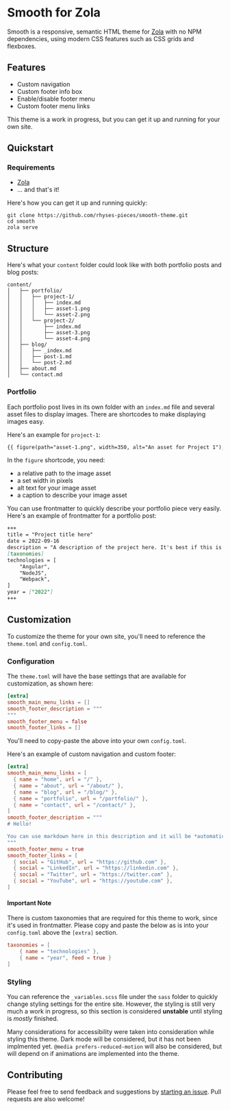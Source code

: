 # Smooth for Zola

Smooth is a responsive, semantic HTML theme for [Zola]((https://www.getzola.org/)) with no NPM dependencies, using modern CSS features such as CSS grids and flexboxes.

## Features
- Custom navigation
- Custom footer info box
- Enable/disable footer menu
- Custom footer menu links

This theme is a work in progress, but you can get it up and running for your own site.

## Quickstart
### Requirements
- [Zola](https://www.getzola.org/)
- ... and that's it!

Here's how you can get it up and running quickly:
```
git clone https://github.com/rhyses-pieces/smooth-theme.git
cd smooth
zola serve
```

## Structure
Here's what your `content` folder could look like with both portfolio posts and blog posts:
```
content/
│   ├── portfolio/
│   │   ├── project-1/
│   │   │   ├── index.md
│   │   │   ├── asset-1.png
│   │   │   └── asset-2.png
│   │   └── project-2/
│   │       ├── index.md
│   │       ├── asset-3.png
│   │       └── asset-4.png
│   ├── blog/
│   │   ├── _index.md
│   │   ├── post-1.md
│   │   └── post-2.md
│   ├── about.md
│   └── contact.md
```

### Portfolio
Each portfolio post lives in its own folder with an `index.md` file and several asset files to display images. There are shortcodes to make displaying images easy.

Here's an example for `project-1`:
```md
{{ figure(path="asset-1.png", width=350, alt="An asset for Project 1"), caption="More info about the asset" }}
```

In the `figure` shortcode, you need:
- a relative path to the image asset
- a set width in pixels
- alt text for your image asset
- a caption to describe your image asset

You can use frontmatter to quickly describe your portfolio piece very easily. Here's an example of frontmatter for a portfolio post:
```md
+++
title = "Project title here"
date = 2022-09-16
description = "A description of the project here. It's best if this is one sentence."
[taxonomies]
technologies = [
    "Angular",
    "NodeJS",
    "Webpack",
]
year = ["2022"]
+++
```

## Customization

To customize the theme for your own site, you'll need to reference the `theme.toml` and `config.toml`.

### Configuration

The `theme.toml` will have the base settings that are available for customization, as shown here:
```TOML
[extra]
smooth_main_menu_links = []
smooth_footer_description = """
"""
smooth_footer_menu = false
smooth_footer_links = []
```

You'll need to copy-paste the above into your own `config.toml`.

Here's an example of custom navigation and custom footer:
```TOML
[extra]
smooth_main_menu_links = [
  { name = "home", url = "/" },
  { name = "about", url = "/about/" },
  { name = "blog", url = "/blog/" },
  { name = "portfolio", url = "/portfolio/" },
  { name = "contact", url = "/contact/" },
]
smooth_footer_description = """
# Hello!

You can use markdown here in this description and it will be *automatically* parsed. How **cool** is that!
"""
smooth_footer_menu = true
smooth_footer_links = [
  { social = "GitHub", url = "https://github.com" },
  { social = "LinkedIn", url = "https://linkedin.com" },
  { social = "Twitter", url = "https://twitter.com" },
  { social = "YouTube", url = "https://youtube.com" },
]
```

#### Important Note

There is custom taxonomies that are required for this theme to work, since it's used in frontmatter. Please copy and paste the below as is into your `config.toml` above the `[extra]` section.
```TOML
taxonomies = [
    { name = "technologies" },
    { name = "year", feed = true }
]
```

### Styling
You can reference the `_variables.scss` file under the `sass` folder to quickly change styling settings for the entire site. However, the styling is still very much a work in progress, so this section is considered **unstable** until styling is *mostly* finished.

Many considerations for accessibility were taken into consideration while styling this theme. Dark mode will be considered, but it has not been implmented yet. `@media prefers-reduced-motion` will also be considered, but will depend on if animations are implemented into the theme.

## Contributing
Please feel free to send feedback and suggestions by [starting an issue](https://github.com/rhyses-pieces/smooth-theme/issues). Pull requests are also welcome!
